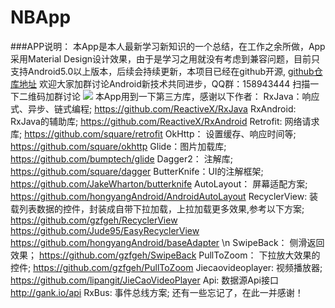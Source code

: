 # NBApp
###APP说明：
  本App是本人最新学习新知识的一个总结，在工作之余所做，App采用Material Design设计效果，由于是学习之用就没有考虑到兼容问题，目前只支持Android5.0以上版本，后续会持续更新，本项目已经在github开源, [github仓库地址](https://github.com/gzfgeh/NBApp)
欢迎大家加群讨论Android新技术共同进步，QQ群：158943444
 扫描一下二维码加群讨论
  ![](file:///C:/Users/guzhenfu/Desktop/QQ.png)
本App用到一下第三方库，感谢以下作者：
    RxJava：响应式、异步、链式编程;
             https://github.com/ReactiveX/RxJava 
            RxAndroid: RxJava的辅助库;
            https://github.com/ReactiveX/RxAndroid 
            Retrofit: 网络请求库;
            https://github.com/square/retrofit
            OkHttp： 设置缓存、响应时间等;
            https://github.com/square/okhttp
            Glide：图片加载库;
            https://github.com/bumptech/glide
            Dagger2： 注解库;
            https://github.com/square/dagger
            ButterKnife：UI的注解框架;
            https://github.com/JakeWharton/butterknife
            AutoLayout： 屏幕适配方案;
            https://github.com/hongyangAndroid/AndroidAutoLayout
            RecyclerView: 装载列表数据的控件，封装成自带下拉加载，上拉加载更多效果,参考以下方案;
            https://github.com/gzfgeh/RecyclerView
            https://github.com/Jude95/EasyRecyclerView
            https://github.com/hongyangAndroid/baseAdapter \n
            SwipeBack： 侧滑返回效果；
            https://github.com/gzfgeh/SwipeBack
            PullToZoom： 下拉放大效果的控件;
            https://github.com/gzfgeh/PullToZoom
            Jiecaovideoplayer: 视频播放器;
            https://github.com/lipangit/JieCaoVideoPlayer
            Api: 数据源Api接口
            http://gank.io/api
            RxBus: 事件总线方案;
还有一些忘记了，在此一并感谢！
